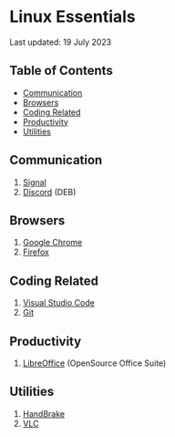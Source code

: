 # Linux Essentials <!-- omit from toc -->

Last updated: 19 July 2023

## Table of Contents <!-- omit from toc -->

- [Communication](#communication)
- [Browsers](#browsers)
- [Coding Related](#coding-related)
- [Productivity](#productivity)
- [Utilities](#utilities)

## Communication

1. [Signal](https://signal.org/download/)
2. [Discord](https://discord.com/api/download?platform=linux&format=deb) (DEB)

## Browsers

1. [Google Chrome](https://www.google.com/chrome/?platform=linux)
2. [Firefox](https://www.mozilla.org/en-CA/firefox/linux/)

## Coding Related

1. [Visual Studio Code](https://code.visualstudio.com/download)
2. [Git](https://git-scm.com/download/linux)

## Productivity

1. [LibreOffice](https://www.libreoffice.org/download/download-libreoffice/) (OpenSource Office Suite)

## Utilities

1. [HandBrake](https://handbrake.fr/downloads.php)
2. [VLC](https://www.videolan.org/vlc/#download)